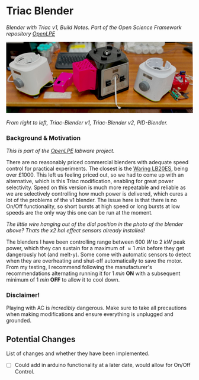 # Triac Blender
_Blender with Triac v1, Build Notes. Part of the Open Science Framework repository [OpenLPE](https://osf.io/evupy/)_

![Image of all three blenders in order](./Images/Blenders.jpeg)

_From right to left, Triac-Blender v1, Triac-Blender v2, PID-Blender._

### Background \& Motivation

_This is part of the [OpenLPE](https://osf.io/evupy/) labware project._

There are no reasonably priced commercial blenders with adequate speed control for practical experiments. The closest is the [Waring LB20ES](https://www.thelabstore.co.uk/waring-lb20es-variable-speed-control-blender-1-0-litre-stainless-steel-container-230v-50-hz-ce-approved-rohs-with-european-f-schuko-plug.html), being over £1000. This left us feeling priced out, so we had to come up with an alternative, which is this Triac modification, enabling for great power selectivity. Speed on this version is much more repeatable and reliable as we are selectively controlling how much power is delivered, which cures a lot of the problems of the v1 blender. The issue here is that there is no On/Off functionality, so short bursts at high speed or long bursts at low speeds are the only way this one can be run at the moment.

_The little wire hanging out of the dial position in the photo of the blender above? Thats the x2 hal effect sensors already installed!_

The blenders I have been controlling range between $600$ $W$ to $2$ $kW$ peak power, which they can sustain for a maximum of $\approx 1$ $min$ before they get dangerously hot (and melt-y). Some come with automatic sensors to detect when they are overheating and shut-off automatically to save the motor. From my testing, I recommend following the manufacturer's recommendations alternating running it for $1$ $min$ **ON** with a subsequent minimum of $1$ $min$ **OFF** to allow it to cool down.

### Disclaimer!

Playing with AC is _incredibly_ dangerous. Make sure to take all precautions when making modifications and ensure everything is unplugged and grounded.

## Potential Changes

List of changes and whether they have been implemented.

- [ ] Could add in arduino functionality at a later date, would allow for On/Off Control.
